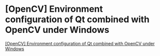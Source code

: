 # [OpenCV] Environment configuration of Qt combined with OpenCV under Windows
[[OpenCV] Environment configuration of Qt combined with OpenCV under Windows](https://aiwithcloud.com/2022/09/16/opencv_environment_configuration_of_qt_combined_with_opencv_under_windows/)